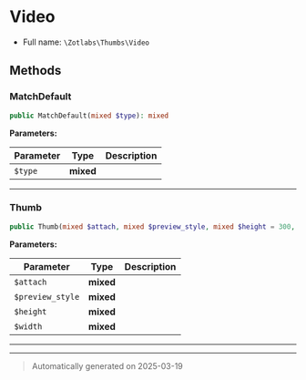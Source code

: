 
# Video





* Full name: `\Zotlabs\Thumbs\Video`




## Methods


### MatchDefault



```php
public MatchDefault(mixed $type): mixed
```








**Parameters:**

| Parameter | Type | Description |
|-----------|------|-------------|
| `$type` | **mixed** |  |





***

### Thumb



```php
public Thumb(mixed $attach, mixed $preview_style, mixed $height = 300, mixed $width = 300): mixed
```








**Parameters:**

| Parameter | Type | Description |
|-----------|------|-------------|
| `$attach` | **mixed** |  |
| `$preview_style` | **mixed** |  |
| `$height` | **mixed** |  |
| `$width` | **mixed** |  |





***


***
> Automatically generated on 2025-03-19
